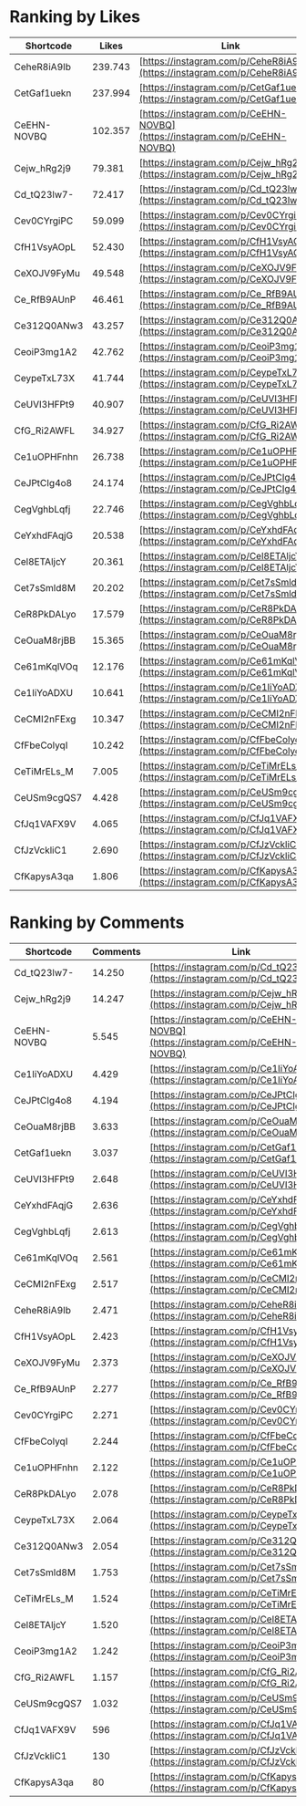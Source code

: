 # Ranking by Likes

| Shortcode   | Likes   | Link |
| ----        | ----    | ---- |
| CeheR8iA9Ib | 239.743 | [https://instagram.com/p/CeheR8iA9Ib](https://instagram.com/p/CeheR8iA9Ib) |
| CetGaf1uekn | 237.994 | [https://instagram.com/p/CetGaf1uekn](https://instagram.com/p/CetGaf1uekn) |
| CeEHN-NOVBQ | 102.357 | [https://instagram.com/p/CeEHN-NOVBQ](https://instagram.com/p/CeEHN-NOVBQ) |
| Cejw_hRg2j9 | 79.381  | [https://instagram.com/p/Cejw_hRg2j9](https://instagram.com/p/Cejw_hRg2j9) |
| Cd_tQ23lw7- | 72.417  | [https://instagram.com/p/Cd_tQ23lw7-](https://instagram.com/p/Cd_tQ23lw7-) |
| Cev0CYrgiPC | 59.099  | [https://instagram.com/p/Cev0CYrgiPC](https://instagram.com/p/Cev0CYrgiPC) |
| CfH1VsyAOpL | 52.430  | [https://instagram.com/p/CfH1VsyAOpL](https://instagram.com/p/CfH1VsyAOpL) |
| CeXOJV9FyMu | 49.548  | [https://instagram.com/p/CeXOJV9FyMu](https://instagram.com/p/CeXOJV9FyMu) |
| Ce_RfB9AUnP | 46.461  | [https://instagram.com/p/Ce_RfB9AUnP](https://instagram.com/p/Ce_RfB9AUnP) |
| Ce312Q0ANw3 | 43.257  | [https://instagram.com/p/Ce312Q0ANw3](https://instagram.com/p/Ce312Q0ANw3) |
| CeoiP3mg1A2 | 42.762  | [https://instagram.com/p/CeoiP3mg1A2](https://instagram.com/p/CeoiP3mg1A2) |
| CeypeTxL73X | 41.744  | [https://instagram.com/p/CeypeTxL73X](https://instagram.com/p/CeypeTxL73X) |
| CeUVI3HFPt9 | 40.907  | [https://instagram.com/p/CeUVI3HFPt9](https://instagram.com/p/CeUVI3HFPt9) |
| CfG_Ri2AWFL | 34.927  | [https://instagram.com/p/CfG_Ri2AWFL](https://instagram.com/p/CfG_Ri2AWFL) |
| Ce1uOPHFnhn | 26.738  | [https://instagram.com/p/Ce1uOPHFnhn](https://instagram.com/p/Ce1uOPHFnhn) |
| CeJPtCIg4o8 | 24.174  | [https://instagram.com/p/CeJPtCIg4o8](https://instagram.com/p/CeJPtCIg4o8) |
| CegVghbLqfj | 22.746  | [https://instagram.com/p/CegVghbLqfj](https://instagram.com/p/CegVghbLqfj) |
| CeYxhdFAqjG | 20.538  | [https://instagram.com/p/CeYxhdFAqjG](https://instagram.com/p/CeYxhdFAqjG) |
| Cel8ETAljcY | 20.361  | [https://instagram.com/p/Cel8ETAljcY](https://instagram.com/p/Cel8ETAljcY) |
| Cet7sSmld8M | 20.202  | [https://instagram.com/p/Cet7sSmld8M](https://instagram.com/p/Cet7sSmld8M) |
| CeR8PkDALyo | 17.579  | [https://instagram.com/p/CeR8PkDALyo](https://instagram.com/p/CeR8PkDALyo) |
| CeOuaM8rjBB | 15.365  | [https://instagram.com/p/CeOuaM8rjBB](https://instagram.com/p/CeOuaM8rjBB) |
| Ce61mKqlVOq | 12.176  | [https://instagram.com/p/Ce61mKqlVOq](https://instagram.com/p/Ce61mKqlVOq) |
| Ce1IiYoADXU | 10.641  | [https://instagram.com/p/Ce1IiYoADXU](https://instagram.com/p/Ce1IiYoADXU) |
| CeCMI2nFExg | 10.347  | [https://instagram.com/p/CeCMI2nFExg](https://instagram.com/p/CeCMI2nFExg) |
| CfFbeColyqI | 10.242  | [https://instagram.com/p/CfFbeColyqI](https://instagram.com/p/CfFbeColyqI) |
| CeTiMrELs_M | 7.005   | [https://instagram.com/p/CeTiMrELs_M](https://instagram.com/p/CeTiMrELs_M) |
| CeUSm9cgQS7 | 4.428   | [https://instagram.com/p/CeUSm9cgQS7](https://instagram.com/p/CeUSm9cgQS7) |
| CfJq1VAFX9V | 4.065   | [https://instagram.com/p/CfJq1VAFX9V](https://instagram.com/p/CfJq1VAFX9V) |
| CfJzVckliC1 | 2.690   | [https://instagram.com/p/CfJzVckliC1](https://instagram.com/p/CfJzVckliC1) |
| CfKapysA3qa | 1.806   | [https://instagram.com/p/CfKapysA3qa](https://instagram.com/p/CfKapysA3qa) |


# Ranking by Comments

| Shortcode   | Comments | Link |
| ----        | ----     | ---- |
| Cd_tQ23lw7- | 14.250   | [https://instagram.com/p/Cd_tQ23lw7-](https://instagram.com/p/Cd_tQ23lw7-) |
| Cejw_hRg2j9 | 14.247   | [https://instagram.com/p/Cejw_hRg2j9](https://instagram.com/p/Cejw_hRg2j9) |
| CeEHN-NOVBQ | 5.545    | [https://instagram.com/p/CeEHN-NOVBQ](https://instagram.com/p/CeEHN-NOVBQ) |
| Ce1IiYoADXU | 4.429    | [https://instagram.com/p/Ce1IiYoADXU](https://instagram.com/p/Ce1IiYoADXU) |
| CeJPtCIg4o8 | 4.194    | [https://instagram.com/p/CeJPtCIg4o8](https://instagram.com/p/CeJPtCIg4o8) |
| CeOuaM8rjBB | 3.633    | [https://instagram.com/p/CeOuaM8rjBB](https://instagram.com/p/CeOuaM8rjBB) |
| CetGaf1uekn | 3.037    | [https://instagram.com/p/CetGaf1uekn](https://instagram.com/p/CetGaf1uekn) |
| CeUVI3HFPt9 | 2.648    | [https://instagram.com/p/CeUVI3HFPt9](https://instagram.com/p/CeUVI3HFPt9) |
| CeYxhdFAqjG | 2.636    | [https://instagram.com/p/CeYxhdFAqjG](https://instagram.com/p/CeYxhdFAqjG) |
| CegVghbLqfj | 2.613    | [https://instagram.com/p/CegVghbLqfj](https://instagram.com/p/CegVghbLqfj) |
| Ce61mKqlVOq | 2.561    | [https://instagram.com/p/Ce61mKqlVOq](https://instagram.com/p/Ce61mKqlVOq) |
| CeCMI2nFExg | 2.517    | [https://instagram.com/p/CeCMI2nFExg](https://instagram.com/p/CeCMI2nFExg) |
| CeheR8iA9Ib | 2.471    | [https://instagram.com/p/CeheR8iA9Ib](https://instagram.com/p/CeheR8iA9Ib) |
| CfH1VsyAOpL | 2.423    | [https://instagram.com/p/CfH1VsyAOpL](https://instagram.com/p/CfH1VsyAOpL) |
| CeXOJV9FyMu | 2.373    | [https://instagram.com/p/CeXOJV9FyMu](https://instagram.com/p/CeXOJV9FyMu) |
| Ce_RfB9AUnP | 2.277    | [https://instagram.com/p/Ce_RfB9AUnP](https://instagram.com/p/Ce_RfB9AUnP) |
| Cev0CYrgiPC | 2.271    | [https://instagram.com/p/Cev0CYrgiPC](https://instagram.com/p/Cev0CYrgiPC) |
| CfFbeColyqI | 2.244    | [https://instagram.com/p/CfFbeColyqI](https://instagram.com/p/CfFbeColyqI) |
| Ce1uOPHFnhn | 2.122    | [https://instagram.com/p/Ce1uOPHFnhn](https://instagram.com/p/Ce1uOPHFnhn) |
| CeR8PkDALyo | 2.078    | [https://instagram.com/p/CeR8PkDALyo](https://instagram.com/p/CeR8PkDALyo) |
| CeypeTxL73X | 2.064    | [https://instagram.com/p/CeypeTxL73X](https://instagram.com/p/CeypeTxL73X) |
| Ce312Q0ANw3 | 2.054    | [https://instagram.com/p/Ce312Q0ANw3](https://instagram.com/p/Ce312Q0ANw3) |
| Cet7sSmld8M | 1.753    | [https://instagram.com/p/Cet7sSmld8M](https://instagram.com/p/Cet7sSmld8M) |
| CeTiMrELs_M | 1.524    | [https://instagram.com/p/CeTiMrELs_M](https://instagram.com/p/CeTiMrELs_M) |
| Cel8ETAljcY | 1.520    | [https://instagram.com/p/Cel8ETAljcY](https://instagram.com/p/Cel8ETAljcY) |
| CeoiP3mg1A2 | 1.242    | [https://instagram.com/p/CeoiP3mg1A2](https://instagram.com/p/CeoiP3mg1A2) |
| CfG_Ri2AWFL | 1.157    | [https://instagram.com/p/CfG_Ri2AWFL](https://instagram.com/p/CfG_Ri2AWFL) |
| CeUSm9cgQS7 | 1.032    | [https://instagram.com/p/CeUSm9cgQS7](https://instagram.com/p/CeUSm9cgQS7) |
| CfJq1VAFX9V | 596      | [https://instagram.com/p/CfJq1VAFX9V](https://instagram.com/p/CfJq1VAFX9V) |
| CfJzVckliC1 | 130      | [https://instagram.com/p/CfJzVckliC1](https://instagram.com/p/CfJzVckliC1) |
| CfKapysA3qa | 80       | [https://instagram.com/p/CfKapysA3qa](https://instagram.com/p/CfKapysA3qa) |
